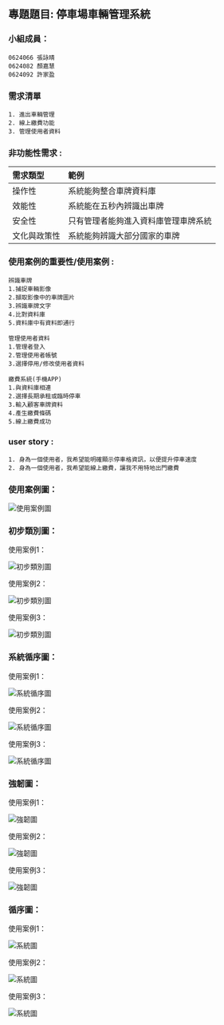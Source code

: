 ## 專題題目: 停車場車輛管理系統

### 小組成員：
```
0624066 張詠晴
0624082 顏嘉慧
0624092 許家盈
```

### 需求清單
```
1. 進出車輛管理
2. 線上繳費功能
3. 管理使用者資料
```
### 非功能性需求 :

|需求類型|範例|
|:---|:---|
|操作性|系統能夠整合車牌資料庫|
|效能性|系統能在五秒內辨識出車牌|
|安全性|只有管理者能夠進入資料庫管理車牌系統|
|文化與政策性|系統能夠辨識大部分國家的車牌|

### 使用案例的重要性/使用案例 :
```
辨識車牌
1.捕捉車輛影像
2.擷取影像中的車牌圖片
3.辨識車牌文字
4.比對資料庫
5.資料庫中有資料即通行
```

```
管理使用者資料
1.管理者登入
2.管理使用者帳號
3.選擇停用/修改使用者資料
```

```
繳費系統(手機APP)
1.與資料庫相連
2.選擇長期承租或臨時停車
3.輸入顧客車牌資料
4.產生繳費條碼
5.線上繳費成功
```

### user story :
```
1. 身為一個使用者，我希望能明確顯示停車格資訊，以便提升停車速度
2. 身為一個使用者，我希望能線上繳費，讓我不用特地出門繳費
```

### 使用案例圖：

![使用案例圖](usage.png "使用案例圖")

### 初步類別圖：

使用案例1：

![初步類別圖](初步類型圖1.png "初步類型圖1")

使用案例2：

![初步類別圖](label1.png "初步類型圖2")

使用案例3：

![初步類別圖](類別圖三.png "初步類型圖3")

### 系統循序圖：

使用案例1：

![系統循序圖](系統循序圖1.png "系統循序圖1")

使用案例2：

![系統循序圖](sys.png "系統循序圖2")

使用案例3：

![系統循序圖](系統循序圖三.png "系統循序圖3")

### 強韌圖：

使用案例1：

![強韌圖](強韌圖1.png "強韌圖1")

使用案例2：

![強韌圖](manage.png "強韌圖2")

使用案例3：

![強韌圖](強韌圖三.png "強韌圖3")

### 循序圖：

使用案例1：

![系統圖](循序圖1.png "循序圖1")

使用案例2：

![系統圖](sys2.png "系統圖2")

使用案例3：

![系統圖](循序圖三.png "系統圖3")


